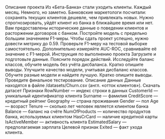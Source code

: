 Описание проекта 
Из «Бета-Банка» стали уходить клиенты. Каждый месяц. Немного, но заметно. Банковские маркетологи посчитали: сохранять текущих клиентов дешевле, чем привлекать новых. Нужно спрогнозировать, уйдёт клиент из банка в ближайшее время или нет. Вам предоставлены исторические данные о поведении клиентов и расторжении договоров с банком. Постройте модель с предельно большим значением F1-меры. Чтобы сдать проект успешно, нужно довести метрику до 0.59. Проверьте F1-меру на тестовой выборке самостоятельно. Дополнительно измеряйте AUC-ROC, сравнивайте её значение с F1-мерой. Инструкция по выполнению проекта Загрузите и подготовьте данные. Поясните порядок действий. Исследуйте баланс классов, обучите модель без учёта дисбаланса. Кратко опишите выводы. Улучшите качество модели, учитывая дисбаланс классов. Обучите разные модели и найдите лучшую. Кратко опишите выводы. Проведите финальное тестирование. Описание данных Данные находятся в файле /datasets/Churn.csv (англ. «отток клиентов»). Скачать датасет Признаки RowNumber — индекс строки в данных CustomerId — уникальный идентификатор клиента Surname — фамилия CreditScore — кредитный рейтинг Geography — страна проживания Gender — пол Age — возраст Tenure — сколько лет человек является клиентом банка Balance — баланс на счёте NumOfProducts — количество продуктов банка, используемых клиентом HasCrCard — наличие кредитной карты IsActiveMember — активность клиента EstimatedSalary — предполагаемая зарплата Целевой признак Exited — факт ухода клиента.
